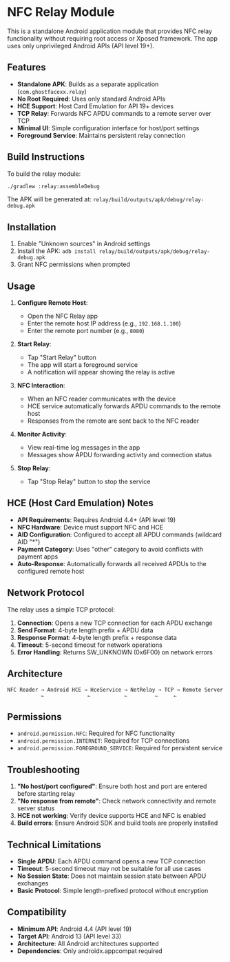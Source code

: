 # NFC Relay Module

This is a standalone Android application module that provides NFC relay functionality without requiring root access or Xposed framework. The app uses only unprivileged Android APIs (API level 19+).

## Features

- **Standalone APK**: Builds as a separate application (`com.ghostfacexx.relay`)
- **No Root Required**: Uses only standard Android APIs
- **HCE Support**: Host Card Emulation for API 19+ devices
- **TCP Relay**: Forwards NFC APDU commands to a remote server over TCP
- **Minimal UI**: Simple configuration interface for host/port settings
- **Foreground Service**: Maintains persistent relay connection

## Build Instructions

To build the relay module:

```bash
./gradlew :relay:assembleDebug
```

The APK will be generated at: `relay/build/outputs/apk/debug/relay-debug.apk`

## Installation

1. Enable "Unknown sources" in Android settings
2. Install the APK: `adb install relay/build/outputs/apk/debug/relay-debug.apk`
3. Grant NFC permissions when prompted

## Usage

1. **Configure Remote Host**:
   - Open the NFC Relay app
   - Enter the remote host IP address (e.g., `192.168.1.100`)
   - Enter the remote port number (e.g., `8080`)

2. **Start Relay**:
   - Tap "Start Relay" button
   - The app will start a foreground service
   - A notification will appear showing the relay is active

3. **NFC Interaction**:
   - When an NFC reader communicates with the device
   - HCE service automatically forwards APDU commands to the remote host
   - Responses from the remote are sent back to the NFC reader

4. **Monitor Activity**:
   - View real-time log messages in the app
   - Messages show APDU forwarding activity and connection status

5. **Stop Relay**:
   - Tap "Stop Relay" button to stop the service

## HCE (Host Card Emulation) Notes

- **API Requirements**: Requires Android 4.4+ (API level 19)
- **NFC Hardware**: Device must support NFC and HCE
- **AID Configuration**: Configured to accept all APDU commands (wildcard AID "*")
- **Payment Category**: Uses "other" category to avoid conflicts with payment apps
- **Auto-Response**: Automatically forwards all received APDUs to the configured remote host

## Network Protocol

The relay uses a simple TCP protocol:

1. **Connection**: Opens a new TCP connection for each APDU exchange
2. **Send Format**: 4-byte length prefix + APDU data
3. **Response Format**: 4-byte length prefix + response data
4. **Timeout**: 5-second timeout for network operations
5. **Error Handling**: Returns SW_UNKNOWN (0x6F00) on network errors

## Architecture

```
NFC Reader → Android HCE → HceService → NetRelay → TCP → Remote Server
           ←              ←           ←         ←     ←
```

## Permissions

- `android.permission.NFC`: Required for NFC functionality
- `android.permission.INTERNET`: Required for TCP connections
- `android.permission.FOREGROUND_SERVICE`: Required for persistent service

## Troubleshooting

1. **"No host/port configured"**: Ensure both host and port are entered before starting relay
2. **"No response from remote"**: Check network connectivity and remote server status
3. **HCE not working**: Verify device supports HCE and NFC is enabled
4. **Build errors**: Ensure Android SDK and build tools are properly installed

## Technical Limitations

- **Single APDU**: Each APDU command opens a new TCP connection
- **Timeout**: 5-second timeout may not be suitable for all use cases
- **No Session State**: Does not maintain session state between APDU exchanges
- **Basic Protocol**: Simple length-prefixed protocol without encryption

## Compatibility

- **Minimum API**: Android 4.4 (API level 19)
- **Target API**: Android 13 (API level 33)
- **Architecture**: All Android architectures supported
- **Dependencies**: Only androidx.appcompat required